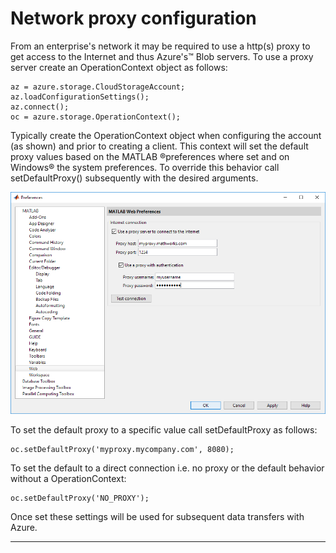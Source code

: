 # Network proxy configuration

From an enterprise's network it may be required to use a http(s) proxy to get access to the Internet and thus Azure's™ Blob servers. To use a proxy server create an OperationContext object as follows:
```
az = azure.storage.CloudStorageAccount;
az.loadConfigurationSettings();
az.connect();
oc = azure.storage.OperationContext();
```
Typically create the OperationContext object when configuring the account (as shown) and prior to creating a client. This context will set the default proxy values based on the MATLAB ®preferences where set and on Windows® the system preferences. To override this behavior call setDefaultProxy() subsequently with the desired arguments.

![PreferencesPanel](Images/prefspanel.png)

To set the default proxy to a specific value call setDefaultProxy as follows:
```
oc.setDefaultProxy('myproxy.mycompany.com', 8080);
```
To set the default to a direct connection i.e. no proxy or the default behavior without a OperationContext:
```
oc.setDefaultProxy('NO_PROXY');
```
Once set these settings will be used for subsequent data transfers with Azure.


----------------

[//]: #  (Copyright 2017, The MathWorks, Inc.)
